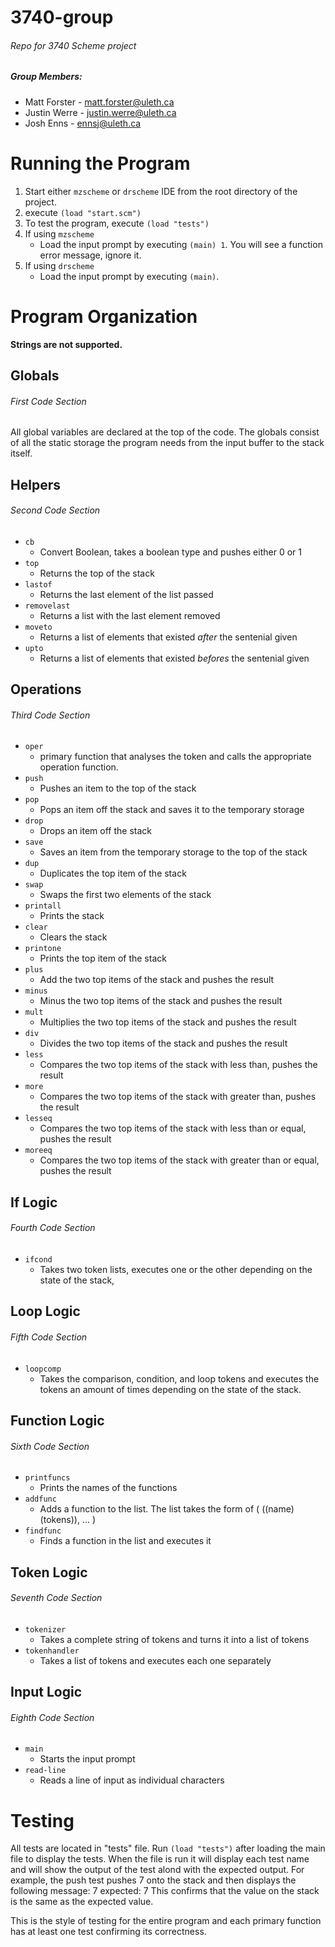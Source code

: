 3740-group
==========

###### Repo for 3740 Scheme project

##### Group Members:
  * Matt Forster  - matt.forster@uleth.ca
  * Justin Werre  - justin.werre@uleth.ca
  * Josh Enns     - ennsj@uleth.ca
  
# Running the Program

1. Start either `mzscheme` or `drscheme` IDE from the root directory of the project.
2. execute `(load "start.scm")`
3. To test the program, execute `(load "tests")`
4. If using `mzscheme`
   - Load the input prompt by executing `(main) 1`. You will see a function error message, ignore it.
5. If using `drscheme`
   - Load the input prompt by executing `(main)`.


# Program Organization
  
  __Strings are not supported.__

__Globals__ 
------------------------------------
###### First Code Section 


  All global variables are declared at the top of the code.
  The globals consist of all the static storage the program needs from the input buffer to the stack itself.


__Helpers__ 
------------------------------------
###### Second Code Section

  * `cb`
    - Convert Boolean, takes a boolean type and pushes either 0 or 1
  * `top`
    - Returns the top of the stack
  * `lastof`
    - Returns the last element of the list passed
  * `removelast`
    - Returns a list with the last element removed
  * `moveto`
    - Returns a list of elements that existed _after_ the sentenial given
  * `upto`
    - Returns a list of elements that existed _befores_ the sentenial given

__Operations__ 
------------------------------------
###### Third Code Section

  * `oper` 
    - primary function that analyses the token and calls the appropriate operation function.
  * `push`
    - Pushes an item to the top of the stack
  * `pop`
    - Pops an item off the stack and saves it to the temporary storage
  * `drop`
    - Drops an item off the stack
  * `save`
    - Saves an item from the temporary storage to the top of the stack
  * `dup`
    - Duplicates the top item of the stack
  * `swap`
    - Swaps the first two elements of the stack
  * `printall`
    - Prints the stack
  * `clear`
    - Clears the stack
  * `printone`
    - Prints the top item of the stack
  * `plus`
    - Add the two top items of the stack and pushes the result
  * `minus`
    - Minus the two top items of the stack and pushes the result
  * `mult`
    - Multiplies the two top items of the stack and pushes the result
  * `div`
    - Divides the two top items of the stack and pushes the result
  * `less`
    - Compares the two top items of the stack with less than, pushes the result
  * `more`
    - Compares the two top items of the stack with greater than, pushes the result
  * `lesseq`
      - Compares the two top items of the stack with less than or equal, pushes the result 
  * `moreeq`
      - Compares the two top items of the stack with greater than or equal, pushes the result

__If Logic__ 
------------------------------------
###### Fourth Code Section

  * `ifcond`
    - Takes two token lists, executes one or the other depending on the state of the stack,

__Loop Logic__ 
------------------------------------
###### Fifth Code Section

  * `loopcomp`
    - Takes the comparison, condition, and loop tokens and executes the tokens an amount of times depending on the state of the stack.

__Function Logic__ 
----------------------------------------
###### Sixth Code Section

  * `printfuncs`
    - Prints the names of the functions
  * `addfunc`
    - Adds a function to the list. The list takes the form of ( ((name) (tokens)), ... )
  * `findfunc`
    - Finds a function in the list and executes it

__Token Logic__ 
---------------------------------------
###### Seventh Code Section

  * `tokenizer`
    - Takes a complete string of tokens and turns it into a list of tokens
  * `tokenhandler`
    - Takes a list of tokens and executes each one separately

__Input Logic__ 
------------------------------------
###### Eighth Code Section

  * `main`
    - Starts the input prompt
  * `read-line`
    - Reads a line of input as individual characters

# Testing

All tests are located in "tests" file. Run `(load "tests")` after loading the main file to display the tests.
When the file is run it will display each test name and will show the output of the test alond with the expected output.
For example, the push test pushes 7 onto the stack and then displays the following message:
7 expected: 7
This confirms that the value on the stack is the same as the expected value.

This is the style of testing for the entire program and each primary function has at least one test confirming its correctness.
